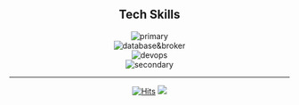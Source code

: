 <div align="center">
  
  <!--![header](https://capsule-render.vercel.app/api?type=waving&color=0:EEEEEE,100:99ccff&text=Lee%20Joon%20Yeong👋&animation=twinkling&fontSize=40&fontAlign=50&fontAlignY=30&height=150&desc=Back-end%20Engineer&descAlign=60&descAlignY=50)-->
  
  ## Tech Skills
  
  <img src="https://skillicons.dev/icons?i=java,kotlin,spring" alt="primary"/><br> <!-- kotlin -->
  <img src="https://skillicons.dev/icons?i=mysql,postgresql,mongodb,redis,rabbitmq,kafka" alt="database&broker"/><br> <!-- kafka -->
  <img src="https://skillicons.dev/icons?i=kubernetes,docker,jenkins,aws,prometheus,grafana,elasticsearch" alt="devops"/><br>
  <img src="https://skillicons.dev/icons?i=javascript,typescript,nodejs,express,next,react,figma" alt="secondary"/><br>
  
  ---
  [![Hits](https://hits.seeyoufarm.com/api/count/incr/badge.svg?url=https%3A%2F%2Fgithub.com%2Fgiven02&count_bg=%22222222&title_bg=%22222222&icon=&icon_color=%23E7E7E7&title=hits&edge_flat=false)](https://hits.seeyoufarm.com)
  <img src="https://img.shields.io/badge/-000000?style=round-square&logo=apple&logoColor=white">
  
  <!--[![trophy](https://github-profile-trophy.vercel.app/?username=given02&row=1&column=6)](https://github.com/ryo-ma/github-profile-trophy)-->
  <!--[![Solved.ac Profile](http://mazassumnida.wtf/api/generate_badge?boj=given02)](https://solved.ac/profile/given02)-->
  <!--![footer](https://capsule-render.vercel.app/api?type=waving&color=color=0:EEEEEE,100:99ccff&height=100&section=footer)-->

</div>
